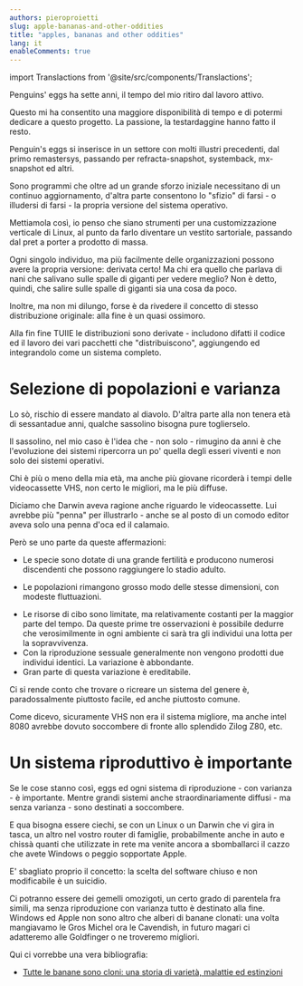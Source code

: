```yaml
---
authors: pieroproietti
slug: apple-bananas-and-other-oddities
title: "apples, bananas and other oddities"
lang: it
enableComments: true
---
```


import Translactions from '@site/src/components/Translactions';

<Translactions />

Penguins' eggs ha sette anni, il tempo del mio ritiro dal lavoro attivo.

Questo mi ha consentito una maggiore disponibilità di tempo e di potermi dedicare a questo progetto. La passione, la testardaggine hanno fatto il resto.

Penguin's eggs si inserisce in un settore con molti illustri precedenti, dal primo remastersys, passando per refracta-snapshot, systemback, mx-snapshot ed altri.

Sono programmi che oltre ad un grande sforzo iniziale necessitano di un continuo aggiornamento, d'altra parte consentono lo "sfizio" di farsi - o illudersi di farsi - la propria versione del sistema operativo.

Mettiamola così, io penso che siano strumenti per una customizzazione verticale di Linux, al punto da farlo diventare un vestito sartoriale, passando dal pret a porter a prodotto di massa.

Ogni singolo individuo, ma più facilmente delle organizzazioni possono avere la propria versione: derivata certo! Ma chi era quello che parlava di nani che salivano sulle spalle di giganti per vedere meglio? Non è detto, quindi, che salire sulle spalle di giganti sia una cosa da poco.

Inoltre, ma non mi dilungo, forse è da rivedere il concetto di stesso distribuzione originale: alla fine è un quasi ossimoro. 

Alla fin fine TUIIE le distribuzioni sono derivate - includono difatti il codice ed il lavoro dei vari pacchetti che "distribuiscono", aggiungendo ed integrandolo come un sistema completo.

# Selezione di popolazioni e varianza
Lo sò, rischio di essere mandato al diavolo. D'altra parte alla non tenera età di sessantadue anni, qualche sassolino bisogna pure toglierselo.

Il sassolino, nel mio caso è l'idea che - non solo - rimugino da anni è che l'evoluzione dei sistemi ripercorra un po' quella degli esseri viventi e non solo dei sistemi operativi.

Chi è più o meno della mia età, ma anche più giovane ricorderà i tempi delle videocassette VHS, non certo le migliori, ma le più diffuse.

Diciamo che Darwin aveva ragione anche riguardo le videocassette. Lui avrebbe più "penna" per illustrarlo - anche se al posto di un comodo editor aveva solo una penna d'oca ed il calamaio.

Però se uno parte da queste affermazioni:

* Le specie sono dotate di una grande fertilità e producono numerosi discendenti che possono raggiungere lo stadio adulto.
+ Le popolazioni rimangono grosso modo delle stesse dimensioni, con modeste fluttuazioni.
* Le risorse di cibo sono limitate, ma relativamente costanti per la maggior parte del tempo. Da queste prime tre osservazioni è possibile dedurre che verosimilmente in ogni ambiente ci sarà tra gli individui una lotta per la sopravvivenza.
* Con la riproduzione sessuale generalmente non vengono prodotti due individui identici. La variazione è abbondante.
* Gran parte di questa variazione è ereditabile.

Ci si rende conto che trovare o ricreare un sistema del genere è, paradossalmente piuttosto facile, ed anche piuttosto comune.

Come dicevo, sicuramente VHS non era il sistema migliore, ma anche intel 8080 avrebbe dovuto soccombere di fronte allo splendido Zilog Z80, etc.

# Un sistema riproduttivo è importante
Se le cose stanno così, eggs ed ogni sistema di riproduzione - con varianza - è importante. Mentre grandi sistemi anche straordinariamente diffusi - ma senza varianza - sono destinati a soccombere.

E qua bisogna essere ciechi, se con un Linux o un Darwin che vi gira in tasca, un altro nel vostro router di famiglie, probabilmente anche in auto e chissà quanti che utilizzate in rete ma venite ancora a sbomballarci il cazzo che avete Windows o peggio sopportate Apple.

E' sbagliato proprio il concetto: la scelta del software chiuso e non modificabile è un suicidio.

Ci potranno essere dei gemelli omozigoti, un certo grado di parentela fra simili, ma senza riproduzione con varianza tutto è destinato alla fine. Windows ed Apple non sono altro che alberi di banane clonati: una volta mangiavamo le Gros Michel ora le Cavendish, in futuro magari ci adatteremo alle Goldfinger o ne troveremo migliori.


Qui ci vorrebbe una vera bibliografia:

* [Tutte le banane sono cloni: una storia di varietà, malattie ed estinzioni](https://www.geopop.it/tutte-le-banane-sono-cloni-una-storia-di-varieta-malattie-ed-estinzioni/)
